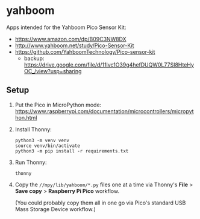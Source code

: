 # yahboom

Apps intended for the Yahboom Pico Sensor Kit:

* https://www.amazon.com/dp/B09C3NW8DX
* http://www.yahboom.net/study/Pico-Sensor-Kit
* https://github.com/YahboomTechnology/Pico-sensor-kit
  * backup: https://drive.google.com/file/d/11lvc1O39g4hefDUQW0L77SI8HteHyOC_/view?usp=sharing

## Setup

1. Put the Pico in MicroPython mode:
   https://www.raspberrypi.com/documentation/microcontrollers/micropython.html

1. Install Thonny:

   ```
   python3 -m venv venv
   source venv/bin/activate
   python3 -m pip install -r requirements.txt
   ```

2. Run Thonny:

   ```
   thonny
   ```

3. Copy the `//mpy/lib/yahboom/*.py` files one at a time via Thonny's
   **File** > **Save copy** > **Raspberry Pi Pico** workflow.

   (You could probably copy them all in one go via Pico's standard USB Mass
   Storage Device workflow.)
